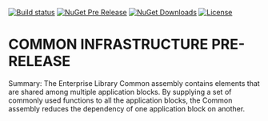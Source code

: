 [![Build status](https://ci.appveyor.com/api/projects/status/kx4vuqp5exqc0f80/branch/master?svg=true)](https://ci.appveyor.com/project/EnterpriseLibrary/common-infrastructure/branch/master)
[![NuGet Pre Release](https://img.shields.io/nuget/vpre/EnterpriseLibrary.Common.NetCore.svg)](https://www.nuget.org/packages/EnterpriseLibrary.Common.NetCore)
[![NuGet Downloads](https://img.shields.io/nuget/dt/EnterpriseLibrary.Common.NetCore.svg)](https://www.nuget.org/packages/EnterpriseLibrary.Common.NetCore)
[![License](https://img.shields.io/badge/license-apache%202.0-60C060.svg)](https://github.com/EnterpriseLibrary/common-infrastructure/blob/master/LICENSE)


# COMMON INFRASTRUCTURE PRE-RELEASE
Summary: The Enterprise Library Common assembly contains elements that are shared among multiple application blocks. By supplying a set of commonly used functions to all the application blocks, the Common assembly reduces the dependency of one application block on another. 

